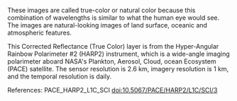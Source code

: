 These images are called true-color or natural color because this combination of wavelengths is similar to what the human eye would see. The images are natural-looking images of land surface, oceanic and atmospheric features.

This Corrected Reflectance (True Color) layer is from the Hyper-Angular Rainbow Polarimeter #2 (HARP2) instrument, which is a wide-angle imaging polarimeter aboard NASA's Plankton, Aerosol, Cloud, ocean Ecosystem (PACE) satellite. The sensor resolution is 2.6 km, imagery resolution is 1 km, and the temporal resolution is daily.

References: PACE_HARP2_L1C_SCI [doi:10.5067/PACE/HARP2/L1C/SCI/3](https://doi.org/10.5067/PACE/HARP2/L1C/SCI/3)

